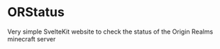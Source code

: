 # ORStatus
 Very simple SvelteKit website to check the status of the Origin Realms minecraft server

